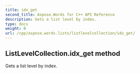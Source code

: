 ```yaml
---
title: idx_get
second_title: Aspose.Words for C++ API Reference
description: Gets a list level by index. 
type: docs
weight: 0
url: /cpp/aspose.words.lists/listlevelcollection/idx_get/
---
```

## ListLevelCollection.idx_get method


Gets a list level by index.

